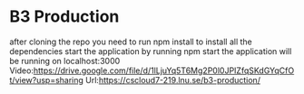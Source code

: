# B3 Production
after cloning the repo you need to run npm install to install all the dependencies
start the application by running npm start
the application will be running on localhost:3000
Video:https://drive.google.com/file/d/1lLjuYq5T6Mg2P0l0JPIZfqSKdGYqCfOt/view?usp=sharing
Url:https://cscloud7-219.lnu.se/b3-production/

